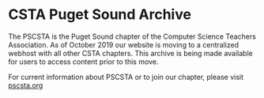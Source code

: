# CSTA Puget Sound Archive

The PSCSTA is the Puget Sound chapter of the Computer Science Teachers Association. As of October 2019 our website is moving to a centralized webhost with all other CSTA chapters. This archive is being made available for users to access content prior to this move.

For current information about PSCSTA or to join our chapter, please visit [pscsta.org](//pscsta.org)